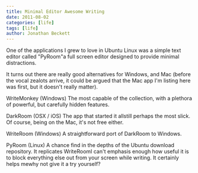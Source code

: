 ```yaml
---
title: Minimal Editor Awesome Writing
date: 2011-08-02
categories: [life]
tags: [life]
author: Jonathan Beckett
---
```


One of the applications I grew to love in Ubuntu Linux was a simple text editor called "PyRoom"a full screen editor designed to provide minimal distractions.

It turns out there are really good alternatives for Windows, and Mac (before the vocal zealots arrive, it could be argued that the Mac app I'm listing here was first, but it doesn't really matter).

WriteMonkey (Windows) The most capable of the collection, with a plethora of powerful, but carefully hidden features.

DarkRoom (OSX / iOS) The app that started it allstill perhaps the most slick. Of course, being on the Mac, it's not free either.

WriteRoom (Windows) A straightforward port of DarkRoom to Windows.

PyRoom (Linux) A chance find in the depths of the Ubuntu download repository. It replicates WriteRoomI can't emphasis enough how useful it is to block everything else out from your screen while writing. It certainly helps mewhy not give it a try yourself?